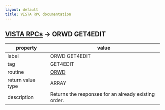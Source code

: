 ```yaml
---
layout: default
title: VISTA RPC documentation
---
```




## [VISTA RPCs](TableOfContent.md) &#8594; ORWD GET4EDIT 

 property | value 
--- | --- 
 label | ORWD GET4EDIT
 tag | GET4EDIT
 routine | [ORWD](http://code.osehra.org/dox/Routine_ORWD_source.html)
 return value type | ARRAY
 description | Returns the responses for an already existing order.